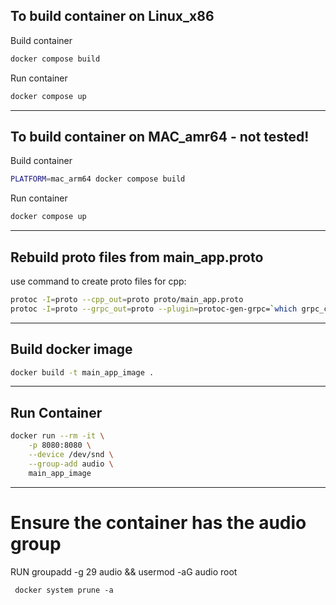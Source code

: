 ## To build container on Linux_x86

Build container
```bash
docker compose build
```

Run container
```bash
docker compose up
```

---

## To build container on MAC_amr64 - not tested!

Build container
```bash
PLATFORM=mac_arm64 docker compose build
```

Run container
```bash
docker compose up
```

---

## Rebuild proto files from main_app.proto

use command to create proto files for cpp:
```bash
protoc -I=proto --cpp_out=proto proto/main_app.proto
protoc -I=proto --grpc_out=proto --plugin=protoc-gen-grpc=`which grpc_cpp_plugin` proto/main_app.proto
```
---

## Build docker image

```bash
docker build -t main_app_image .
```
---

## Run Container

```bash
docker run --rm -it \
    -p 8080:8080 \
    --device /dev/snd \
    --group-add audio \
    main_app_image
```

---

# Ensure the container has the audio group
RUN groupadd -g 29 audio && usermod -aG audio root

```
 docker system prune -a
```
